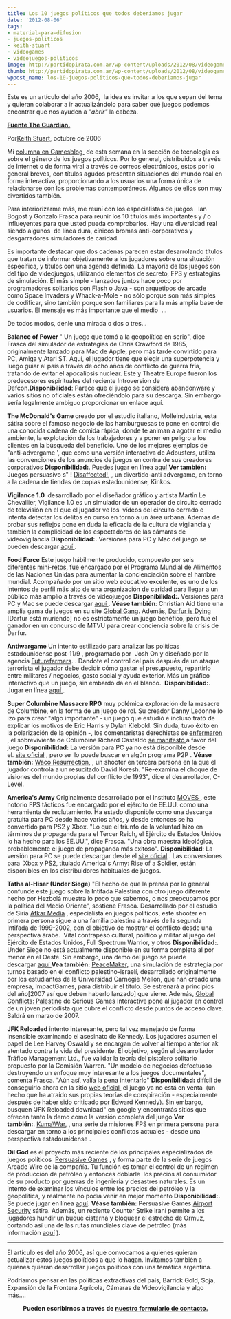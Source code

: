 ```yaml
---
title: Los 10 juegos políticos que todos deberíamos jugar
date: '2012-08-06'
tags:
- material-para-difusion
- juegos-politicos
- keith-stuart
- videogames
- videojuegos-politicos
image: http://partidopirata.com.ar/wp-content/uploads/2012/08/videogames.jpg
thumb: http://partidopirata.com.ar/wp-content/uploads/2012/08/videogames-150x150.jpg
wppost_name: los-10-juegos-politicos-que-todos-deberiamos-jugar
---
```


Este es un artículo del año 2006,  la idea es invitar a los que sepan del tema y quieran colaborar a ir actualizándolo para saber qué juegos podemos encontrar que nos ayuden a <em>"abrir"</em> la cabeza.

<strong><a href="http://www.guardian.co.uk/technology/gamesblog/2006/oct/26/tenseriousgam" target="_blank">Fuente The Guardian.</a></strong>

Por<a href="http://www.guardian.co.uk/profile/keithstuart" rel="author">Keith Stuart</a>, octubre de 2006

Mi <a href="http://technology.guardian.co.uk/weekly/story/0,,1930966,00.html">columna en Gamesblog </a> de esta semana en la sección de tecnología es sobre el género de los juegos políticos. Por lo general, distribuidos a través de Internet o de forma viral a través de correos electrónicos, estos por lo general breves, con títulos agudos presentan situaciones del mundo real en forma interactiva, proporcionando a los usuarios una forma única de relacionarse con los problemas contemporáneos. Algunos de ellos son muy divertidos también.

Para interiorizarme más, me reuní con los especialistas de juegos   Ian Bogost y Gonzalo Frasca para reunir los 10 títulos más importantes y / o influeyentes para que usted pueda comprobarlos. Hay una diversidad real siendo algunos  de línea dura, cínicos bromas anti-corporativos y desgarradores simuladores de caridad.

Es importante destacar que dos cadenas parecen estar desarrolando títulos que tratan de informar objetivamente a los jugadores sobre una situación específica, y títulos con una agenda definida. La mayoría de los juegos son del tipo de videojuegos, utilizando elementos de secreto, FPS y estrategias de simulación. El más simple - lanzados juntos hace poco por programadores solitarios con Flash o Java - son arquetipos de arcade como Space Invaders y Whack-a-Mole - no sólo porque son más simples de codificar, sino también porque son familiares para la más amplia base de usuarios. El mensaje es más importante que el medio  ...

De todos modos, denle una mirada o dos o tres...

<strong><strong>Balance of Power</strong> </strong>" Un juego que tomó a la geopolítica en serio", dice Frasca del simulador de estrategias de Chris Crawford de 1985, originalmente lanzado para Mac de Apple, pero más tarde convirtido para PC, Amiga y Atari ST. Aquí, el jugador tiene que elegir una superpotencia y luego guiar al país a través de ocho años de conflicto de guerra fría, tratando de evitar el apocalipsis nuclear. Este y Theatre Europe fueron los predecesores espirituales del reciente Introversion de Defcon.<strong>Disponibilidad</strong>: Parece que el juego se considera abandonware y varios sitios no oficiales están ofreciéndolo para su descarga. Sin embargo sería legalmente ambiguo proporcionar un enlace aquí.

<strong>The McDonald's Game </strong>creado por el estudio italiano, Molleindustria, esta sátira sobre el famoso negocio de las hamburguesas te pone en control de una conocida cadena de comida rápida, donde te animan a agotar el medio ambiente, la explotación de los trabajadores y a poner en peligro a los clientes en la búsqueda del beneficio. Uno de los mejores ejemplos de "anti-advergame ', que como una versión interactiva de Adbusters, utiliza las convenciones de los anuncios de juegos en contra de sus creadores corporativos <strong>Disponibilidad:</strong>. Puedes jugar en línea <a href="http://www.mcdonaldsgame.com">aquí </a><strong>Ver también:</strong> Juegos persuasivo s" ! <a href="http://www.persuasivegames.com/games/game.aspx?game=disaffected">Disaffected!</a>, , un divertido-anti advergame, en torno a la cadena de tiendas de copias estadounidense, Kinkos.

<strong>Vigilance 1.0 </strong> desarrollado por el diseñador gráfico y artista Martin Le Chevallier, Vigilance 1.0 es un simulador de un operador de circuito cerrado de televisión en el que el jugador ve los  vídeos del circuito cerrado e intenta detectar los delitos en curso en torno a un área urbana. Además de probar sus reflejos pone en duda la eficacia de la cultura de vigilancia y también la complicidad de los espectadores de las cámaras de videovigilancia <strong>Disponibilidad:.</strong> Versiones para PC y Mac del juego se pueden descargar <a href="http://www.martinlechevallier.net/english/A_vigilance.html">aquí </a>.

<strong>Food Force</strong> Este juego hábilmente producido, compuesto por seis diferentes mini-retos, fue encargado por el Programa Mundial de Alimentos de las Naciones Unidas para aumentar la concienciación sobre el hambre mundial. Acompañado por un sitio web educativo excelente, es uno de los intentos de perfil más alto de una organización de caridad para llegar a un público más amplio a través de videojuegos <strong>Disponibilidad:.</strong> Versiones para PC y Mac se puede descargar <a href="http://www.food-force.com">aquí </a> . <strong>Véase también</strong>: Christian Aid tiene una amplia gama de juegos en su site <a href="http://www.globalgang.org.uk/games/gamezone/">Global Gang</a>. Además, <a href="http://www.darfurisdying.com/">Darfur is Dying</a> [Darfur está muriendo] no es estrictamente un juego benéfico, pero fue el ganador en un concurso de MTVU para crear conciencia sobre la crisis de Darfur.

<strong>Antiwargame</strong> Un intento estilizado para analizar las políticas estadounidense post-11/9 , programado por  Josh On y diseñado por la agencia <a href="http://www.futurefarmers.com/">Futurefarmers</a>. . Dandote el control del país después de un ataque terrorista el jugador debe decidir cómo gastar el presupuesto, repartirlo entre militares / negocios, gasto social y ayuda exterior. Más un gráfico interactivo que un juego, sin embardo da en el blanco.  <strong>Disponibilidad:</strong>. Jugar en línea <a href="http://www.antiwargame.org/">aquí </a>.

<strong>Super Columbine Massacre RPG</strong> muy polémica exploración de la masacre de Columbine, en la forma de un juego de rol. Su creador Danny Ledonne lo izo para crear "algo importante" - un juego que estudió e incluso trató de explicar los motivos de Eric Harris y Dylan Klebold. Sin duda, tuvo éxito en la polarización de la opinión -, los comentaristas derechistas se <a href="http://www.parentstv.org/PTC/publications/lbbcolumns/2006/0518.asp">enfermaron</a> , el sobreviviente de Columbine Richard Castaldo <a href="http://www.kotaku.com/gaming/feature/columbine-survivor-talks-about-columbine-rpg-171966.php">se manifestó </a> a favor del juego <strong>Disponibilidad:</strong> La versión para PC ya no está disponible desde el. <a href="http://www.columbinegame.com">site oficial</a> , pero se  lo puede buscar en algún programa P2P . <strong>Véase también:</strong> <a href="http://waco.c-level.cc/">Waco Resurrection</a>, , un shooter en tercera persona en la que el jugador controla a un resucitado David Koresh. "Re-examina el choque de visiones del mundo propias del conflicto de 1993", dice el desarrollador, C-Level.

<strong>America's Army</strong> Originalmente desarrollado por el Instituto <a href="http://www.movesinstitute.org/">MOVES </a> , este notorio FPS tácticos fue encargado por el ejército de EE.UU. como una herramienta de reclutamiento. Ha estado disponible como una descarga gratuita para PC desde hace varios años, y desde entonces se ha convertido para PS2 y Xbox. "Lo que el triunfo de la voluntad hizo en términos de propaganda para el Tercer Reich, el Ejército de Estados Unidos lo ha hecho para los EE.UU.", dice Frasca. "Una obra maestra ideológica, probablemente el juego de propaganda más exitoso". <strong>Disponibilidad</strong>: La versión para PC se puede descargar desde el <a href="http://www.americasarmy.com/">site oficial</a>.. Las conversiones para  Xbox y PS2, titulado America's Army: Rise of a Soldier, están disponibles en los distribuidores habituales de juegos.

<strong>Tatha al-Hisar (Under Siege)</strong> "El hecho de que la prensa por lo general confunde este juego sobre la Intifada Palestina con otro juego diferente hecho por Hezbolá muestra lo poco que sabemos, o nos preocupamos por la política del Medio Oriente", sostiene Frasca. Desarrollado por el estudio de Siria <a href="http://www.afkarmedia.com/en/index.htm">Afkar Media</a> , especialista en juegos políticos, este shooter en primera persona sigue a una familia palestina a través de la segunda Intifada de 1999-2002, con el objetivo de mostrar el conflicto desde una perspectiva árabe.  Vital contrapeso cultural, político y militar al juego del Ejército de Estados Unidos, Full Spectrum Warrior, y otros <strong>Disponibilidad:</strong>. Under Siege no está actualmente disponible en su forma completa al por menor en el Oeste. Sin embargo, una demo del juego se puede descargar <a href="http://www.underash.net/en_download.htm">aquí </a> <strong>Vea también:</strong> <a href="http://www.peacemakergame.com/">PeaceMaker</a>, una simulación de estrategia por turnos basado en el conflicto palestino-israelí, desarrollado originalmente por los estudiantes de la Universidad Carnegie Mellon, que han creado una empresa, ImpactGames, para distribuir el título. Se estrenará a principios del año[2007 así que deben haberlo lanzado] que viene. Además, <a href="http://www.seriousgames.dk/gc.html">Global Conflicts: Palestine</a> de Serious Games Interactive pone al jugador en control de un joven periodista que cubre el conflicto desde puntos de acceso clave. Saldrá en marzo de 2007.

<strong>JFK Reloaded</strong> intento interesante, pero tal vez manejado de forma insensible examinando el asesinato de Kennedy. Los jugadores asumen el papel de Lee Harvey Oswald y se encargan de volver al tiempo anterior ak atentado contra la vida del presidente. El objetivo, según el desarrollador Tráfico Management Ltd., fue validar la teoría del pistolero solitario propuesto por la Comisión Warren. "Un modelo de negocios defectuoso destruyendo un enfoque muy interesante a los juegos documentales", comenta Frasca. "Aún así, valía la pena intentarlo" <strong>Disponibilidad:</strong> difícil de conseguirlo ahora en la sitio <a href="http://www.jfkreloaded.com/">web oficial </a> el juego ya no está en venta  (un hecho que ha atraído sus propias teorías de conspiración - especialmente después de haber sido criticado por Edward Kennedy). Sin embargo, busquen 'JFK Reloaded download" en google y encontrarás sitios que ofrecen tanto la demo como la versión completa del juego <strong>Ver también:</strong>. <a href="http://kumawar.com/">Kuma\War</a>, , una serie de misiones FPS en primera persona para descargar en torno a los principales conflictos actuales - desde una perspectiva estadounidense .

<strong>Oil God</strong> es el proyecto más reciente de los principales especializados de juegos políticos  <a href="http://www.persuasivegames.com/">Persuasive Games</a> , y forma parte de la serie de juegos Arcade Wire de la compañía. Tu función es tomar el control de un régimen de producción de petróleo y entonces doblarle  los precios al consumidor de su producto por guerras de ingeniería y desastres naturales. Es un intento de examinar los vínculos entre los precios del petróleo y la geopolítica, y realmente no podía venir en mejor momento <strong>Disponibilidad:.</strong> Se puede jugar en línea <a href="http://www.shockwave.com/gamelanding/oilgod.jsp">aquí</a>. <strong>Véase también:</strong> Persuasive Games <a href="http://www.persuasivegames.com/games/game.aspx?game=arcadewireairport">Airport Security</a> sátira. Además, un reciente Counter Strike iraní permite a los jugadores hundir un buque cisterna y bloquear el estrecho de Ormuz, cortando así una de las rutas mundiales clave de petróleo (más información <a href="http://www.khaleejtimes.com/DisplayArticleNew.asp?xfile=data/middleeast/2006/October/middleeast_October23.xml&amp;section=middleeast">aquí</a> ).

<hr />

El artículo es del año 2006, así que convocamos a quienes quieran actualizar estos juegos políticos a que lo hagan.
Invitamos también a quienes quieran desarrollar juegos políticos con una temática argentina.

Podríamos pensar en las políticas extractivas del país, Barrick Gold, Soja, Expansión de la Frontera Agrícola, Cámaras de Videovigilancia y algo más....
<p style="text-align: center;"><strong>Pueden escribirnos a través de <a href="http://partidopirata.com.ar/contacto">nuestro formulario de contacto.</a></strong></p>
